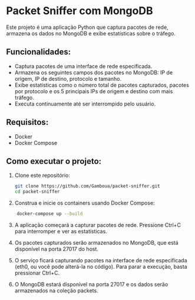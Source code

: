# Packet Sniffer com MongoDB

Este projeto é uma aplicação Python que captura pacotes de rede, armazena os dados no MongoDB e exibe estatísticas sobre o tráfego.

## Funcionalidades:
- Captura pacotes de uma interface de rede especificada.
- Armazena os seguintes campos dos pacotes no MongoDB: IP de origem, IP de destino, protocolo e tamanho.
- Exibe estatísticas como o número total de pacotes capturados, pacotes por protocolo e os 5 principais IPs de origem e destino com mais tráfego.
- Executa continuamente até ser interrompido pelo usuário.

## Requisitos:
- Docker
- Docker Compose

## Como executar o projeto:

1. Clone este repositório:
   ```bash
   git clone https://github.com/Gamboua/packet-sniffer.git
   cd packet-sniffer
    ```
2. Construa e inicie os containers usando Docker Compose:
```bash
    docker-compose up --build
```
3. A aplicação começará a capturar pacotes de rede. Pressione Ctrl+C para interromper e ver as estatísticas.

4. Os pacotes capturados serão armazenados no MongoDB, que está disponível na porta 27017 do host.

5. O serviço ficará capturando pacotes na interface de rede especificada (eth0, ou você pode alterá-la no código). Para parar a execução, basta pressionar Ctrl+C.

6. O MongoDB estará disponível na porta 27017 e os dados serão armazenados na coleção packets.
